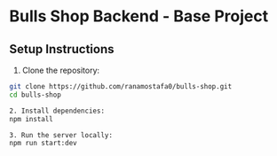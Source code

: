 # Bulls Shop Backend - Base Project

## Setup Instructions

1. Clone the repository:
```bash
git clone https://github.com/ranamostafa0/bulls-shop.git
cd bulls-shop

2. Install dependencies:
npm install

3. Run the server locally:
npm run start:dev
